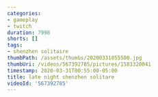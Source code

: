 ```yaml
---
categories:
- gameplay
- twitch
duration: 7998
shorts: []
tags:
- shenzhen solitaire
thumbPath: /assets/thumbs/20200331055500.jpg
thumbUri: /videos/567392785/pictures/1583320041
timestamp: 2020-03-31T00:55:00-05:00
title: late night shenzhen solitare
videoId: '567392785'
---
```

